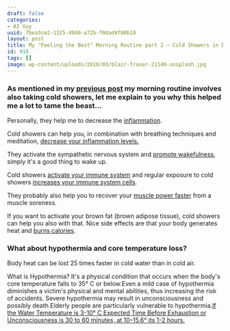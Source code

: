 ```yaml
---
draft: false
categories:
- AI Guy
uuid: 7bea3ce2-1325-4940-a72b-f0dad4f08b10
layout: post
title: My "Feeling the Best" Morning Routine part 2 – Cold Showers in Detail
id: 916
tags: []
image: wp-content/uploads/2018/03/blair-fraser-21140-unsplash.jpg
---
```


### As mentioned in my [previous post](https://factastichealth.com/my-autoimmune-taming-morning-routine)&nbsp;my morning routine involves also taking cold showers, let me explain to you why this helped me a lot to tame the beast...

Personally, they help me to decrease the [inflammation](https://www.ncbi.nlm.nih.gov/pmc/articles/PMC4034215/).

Cold showers can help you, in combination with breathing techniques and meditation, [decrease your inflammation levels.](https://www.ncbi.nlm.nih.gov/pubmed/22685240)

They activate the sympathetic nervous system and [promote wakefulness](https://www.ncbi.nlm.nih.gov/pmc/articles/PMC4049052/), simply it's a good thing to wake up. 

Cold showers [activate your immune system](https://www.ncbi.nlm.nih.gov/pmc/articles/PMC4034215/) and regular exposure to cold showers [increases your&nbsp;immune system cells](https://www.ncbi.nlm.nih.gov/pubmed/8925815).

They probably also help you to recover your [muscle power faster](https://www.researchgate.net/publication/278022513_Effects_of_cold_water_immersion_and_active_recovery_on_hemodynamics_and_recovery_of_muscle_strength_following_resistance_exercise) from a muscle&nbsp;soreness.

If you want to activate your brown fat (brown adipose tissue), cold showers can help you also with that. Nice side effects are that your body generates heat and [burns calories](https://www.ncbi.nlm.nih.gov/pmc/articles/PMC3266793/).

### What about hypothermia and core temperature loss?

Body heat can be lost 25 times faster in cold water than in cold air.

What is Hypothermia? It's a physical condition that occurs when the body's core temperature falls to 35° C or below.Even a mild case of hypothermia diminishes a victim's physical and mental abilities, thus increasing the risk of accidents. Severe hypothermia may result in unconsciousness and possibly death.Elderly people are particularly vulnerable to hypothermia.[If the&nbsp;Water Temperature is 3-10° C&nbsp;Expected Time Before Exhaustion or Unconsciousness is 30 to 60 minutes,&nbsp;at 10–15.6° its 1-2 hours.](http://www.seagrant.umn.edu/coastal_communities/hypothermia)&nbsp;
